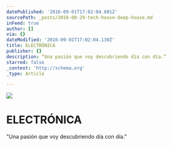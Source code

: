 ```yaml
---
datePublished: '2016-09-01T17:02:04.601Z'
sourcePath: _posts/2016-08-29-tech-house-deep-house.md
inFeed: true
author: []
via: {}
dateModified: '2016-09-01T17:02:04.130Z'
title: ELECTRÓNICA
publisher: {}
description: “Una pasión que voy descubriendo día con día.”
starred: false
_context: 'http://schema.org'
_type: Article

---
```

![](https://the-grid-user-content.s3-us-west-2.amazonaws.com/fe6fccb4-979b-422a-a81d-fd6729e18bf4.jpg)

# ELECTRÓNICA

"Una pasión que voy descubriendo día con día."